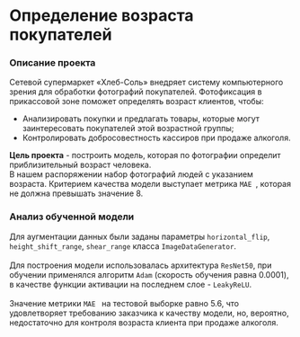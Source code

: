 # Определение возраста покупателей  

### Описание проекта  
Сетевой супермаркет «Хлеб-Соль» внедряет систему компьютерного зрения для обработки фотографий покупателей. Фотофиксация в прикассовой зоне поможет определять возраст клиентов, чтобы:  
- Анализировать покупки и предлагать товары, которые могут заинтересовать покупателей этой возрастной группы;
- Контролировать добросовестность кассиров при продаже алкоголя.  

**Цель проекта** - построить модель, которая по фотографии определит приблизительный возраст человека.  
В нашем распоряжении набор фотографий людей с указанием возраста. Критерием качества модели выступает метрика `MAE `, которая не должна превышать значение 8.  

### Анализ обученной модели  
Для аугментации данных были заданы параметры `horizontal_flip`, `height_shift_range`, `shear_range` класса `ImageDataGenerator`.</br>  
Для построения модели использовалась архитектура `ResNet50`, при обучении применялся алгоритм `Adam` (скорость обучения равна 0.0001), в качестве функции активации на последнем слое - `LeakyReLU`.</br>  
Значение метрики `MAE ` на тестовой выборке равно 5.6, что удовлетворяет требованию заказчика к качеству модели, 
но, вероятно, недостаточно для контроля возраста клиента при продаже алкоголя.  
